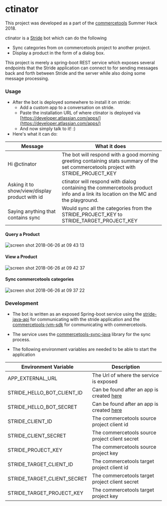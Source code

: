 # ctinator


This project was developed as a part of the [commercetools](https://www.commercetools.com) Summer Hack 2018. 


ctinator is a [Stride](https://www.stride.com) bot which can do the following

- Sync categories from on commercetools project to another project.
- Display a product in the form of a dialog box.

This project is merely a spring-boot REST service which exposes several endpoints that the Stride application
can connect to for sending messages back and forth between Stride and the server while also doing some message processing.

### Usage

- After the bot is deployed somewhere to install it on stride:
    - Add a custom app to a conversation on stride.
    - Paste the installation URL of where ctinator is deployed via [https://developer.atlassian.com/apps/](https://developer.atlassian.com/apps/)
    - And now simply talk to it! :)
- Here's what it can do:

|Message|What it does|
|-------------|-------------|
|Hi @ctinator| The bot will respond with a good morning greeting containing stats summary of the set commercetools project with STRIDE_PROJECT_KEY|
|Asking it to show/view/display product with id| ctinator will respond with dialog containing the commercetools product info and a link its location on the MC and the playground.|
|Saying anything that contains sync| Would sync all the categories from the STRIDE_PROJECT_KEY to STRIDE_TARGET_PROJECT_KEY|
#### Query a Product
![screen shot 2018-06-26 at 09 43 13](https://user-images.githubusercontent.com/9512131/41896662-7b3860a4-7925-11e8-923d-576a89ced007.png)
#### View a Product
![screen shot 2018-06-26 at 09 42 37](https://user-images.githubusercontent.com/9512131/41896664-7c4710f8-7925-11e8-9a24-c66647efc0f9.png)
#### Sync commercetools categories
![screen shot 2018-06-26 at 09 37 22](https://user-images.githubusercontent.com/9512131/41896666-7d687efe-7925-11e8-86e1-189805c44dc9.png)






### Development

- The bot is written as an exposed Spring-boot service using the [stride-java-api](https://bitbucket.org/atluiz/stride-api-java/src/master/) 
for communicating with the stride application and the [commercetools-jvm-sdk](https://github.com/commercetools/commercetools-jvm-sdk) for
communicating with commercetools.

- The service uses the [commercetools-sync-java](https://github.com/commercetools/commercetools-sync-java) library for the sync process.

- The following environment variables are needed to be able to start the application 

|Environment Variable|Description|
|-------------|-------------|
|APP_EXTERNAL_URL| The Url of where the service is exposed |
|STRIDE_HELLO_BOT_CLIENT_ID| Can be found after an app is created [here](https://developer.atlassian.com/apps/create)|
|STRIDE_HELLO_BOT_SECRET| Can be found after an app is created [here](https://developer.atlassian.com/apps/create)|
|STRIDE_CLIENT_ID| The commercetools source project client id|
|STRIDE_CLIENT_SECRET|The commercetools source project client secret|
|STRIDE_PROJECT_KEY| The commercetools source project key|
|STRIDE_TARGET_CLIENT_ID| The commercetools target project client id|
|STRIDE_TARGET_CLIENT_SECRET| The commercetools target project client secret|
|STRIDE_TARGET_PROJECT_KEY| The commercetools target project key|
